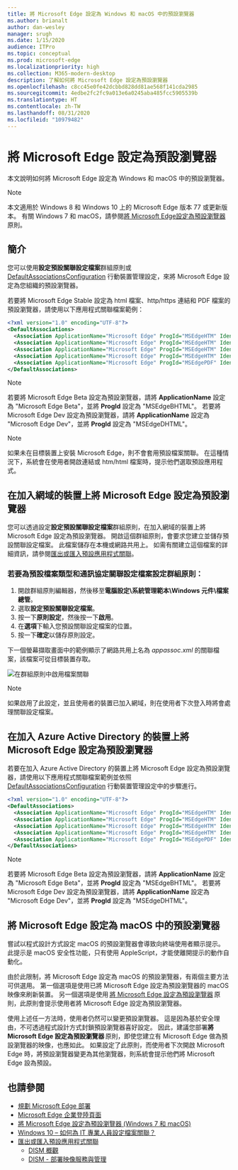 ```yaml
---
title: 將 Microsoft Edge 設定為 Windows 和 macOS 中的預設瀏覽器
ms.author: brianalt
author: dan-wesley
manager: srugh
ms.date: 1/15/2020
audience: ITPro
ms.topic: conceptual
ms.prod: microsoft-edge
ms.localizationpriority: high
ms.collection: M365-modern-desktop
description: 了解如何將 Microsoft Edge 設定為預設瀏覽器
ms.openlocfilehash: c8cc45e0fe42dcbbd828dd81ae568f141cda2985
ms.sourcegitcommit: 4edbe2fc2fc9a013e6a0245aba485fcc5905539b
ms.translationtype: HT
ms.contentlocale: zh-TW
ms.lasthandoff: 08/31/2020
ms.locfileid: "10979482"
---
```

# 將 Microsoft Edge 設定為預設瀏覽器

本文說明如何將 Microsoft Edge 設定為 Windows 和 macOS 中的預設瀏覽器。

> [!NOTE]
> 本文適用於 Windows 8 和 Windows 10 上的 Microsoft Edge 版本 77 或更新版本。 有關 Windows 7 和 macOS，請參閱[將 Microsoft Edge設定為預設瀏覽器](https://docs.microsoft.com/DeployEdge/microsoft-edge-policies#defaultbrowsersettingenabled)原則。

## 簡介

您可以使用**設定預設關聯設定檔案**群組原則或 [DefaultAssociationsConfiguration](https://docs.microsoft.com/windows/client-management/mdm/policy-csp-applicationdefaults#applicationdefaults-defaultassociationsconfiguration) 行動裝置管理設定，來將 Microsoft Edge 設定為您組織的預設瀏覽器。

若要將 Microsoft Edge Stable 設定為 html 檔案、http/https 連結和 PDF 檔案的預設瀏覽器，請使用以下應用程式關聯檔案範例：

```xml
<?xml version="1.0" encoding="UTF-8"?>
<DefaultAssociations> 
  <Association ApplicationName="Microsoft Edge" ProgId="MSEdgeHTM" Identifier=".html"/>
  <Association ApplicationName="Microsoft Edge" ProgId="MSEdgeHTM" Identifier=".htm"/>
  <Association ApplicationName="Microsoft Edge" ProgId="MSEdgeHTM" Identifier="http"/>
  <Association ApplicationName="Microsoft Edge" ProgId="MSEdgeHTM" Identifier="https"/>  
  <Association ApplicationName="Microsoft Edge" ProgId="MSEdgePDF" Identifier=".pdf"/>
</DefaultAssociations>
```

> [!NOTE]
> 若要將 Microsoft Edge Beta 設定為預設瀏覽器，請將 **ApplicationName** 設定為 "Microsoft Edge Beta"，並將 **ProgId** 設定為 "MSEdgeBHTML"。 若要將 Microsoft Edge Dev 設定為預設瀏覽器，請將 **ApplicationName** 設定為 "Microsoft Edge Dev"，並將 **ProgId** 設定為 "MSEdgeDHTML"。


> [!NOTE]
> 如果未在目標裝置上安裝 Microsoft Edge，則不會套用預設檔案關聯。 在這種情況下，系統會在使用者開啟連結或 htm/html 檔案時，提示他們選取預設應用程式。

## 在加入網域的裝置上將 Microsoft Edge 設定為預設瀏覽器

您可以透過設定**設定預設關聯設定檔案**群組原則，在加入網域的裝置上將 Microsoft Edge 設定為預設瀏覽器。 開啟這個群組原則，會要求您建立並儲存預設關聯設定檔案。 此檔案儲存在本機或網路共用上。 如需有關建立這個檔案的詳細資訊，請參閱[匯出或匯入預設應用程式關聯](https://docs.microsoft.com/windows-hardware/manufacture/desktop/export-or-import-default-application-associations)。

### 若要為預設檔案類型和通訊協定關聯設定檔案設定群組原則：

1. 開啟群組原則編輯器，然後移至**電腦設定\系統管理範本\Windows 元件\檔案總管**。
2. 選取**設定預設關聯設定檔案**。
3. 按一下**原則設定**，然後按一下**啟用**。
4. 在**選項**下輸入您預設關聯設定檔案的位置。
5. 按一下**確定**以儲存原則設定。

下一個螢幕擷取畫面中的範例顯示了網路共用上名為 *appassoc.xml* 的關聯檔案，該檔案可從目標裝置存取。

   ![在群組原則中啟用檔案關聯](./media/edge-learnmore-make-edge-default-browser/edge-learnmore-app-associations.png)

   > [!NOTE]
   > 如果啟用了此設定，並且使用者的裝置已加入網域，則在使用者下次登入時將會處理關聯設定檔案。

## 在加入 Azure Active Directory 的裝置上將 Microsoft Edge 設定為預設瀏覽器

若要在加入 Azure Active Directory 的裝置上將 Microsoft Edge 設定為預設瀏覽器，請使用以下應用程式關聯檔案範例並依照 [DefaultAssociationsConfiguration](https://docs.microsoft.com/windows/client-management/mdm/policy-csp-applicationdefaults#applicationdefaults-defaultassociationsconfiguration) 行動裝置管理設定中的步驟進行。

```xml
<?xml version="1.0" encoding="UTF-8"?>
<DefaultAssociations>
  <Association ApplicationName="Microsoft Edge" ProgId="MSEdgeHTM" Identifier=".html"/>
  <Association ApplicationName="Microsoft Edge" ProgId="MSEdgeHTM" Identifier=".htm"/>
  <Association ApplicationName="Microsoft Edge" ProgId="MSEdgeHTM" Identifier="http"/>
  <Association ApplicationName="Microsoft Edge" ProgId="MSEdgeHTM" Identifier="https"/>  
  <Association ApplicationName="Microsoft Edge" ProgId="MSEdgePDF" Identifier=".pdf"/>
</DefaultAssociations>
```

> [!NOTE]
> 若要將 Microsoft Edge Beta 設定為預設瀏覽器，請將 **ApplicationName** 設定為 "Microsoft Edge Beta"，並將 **ProgId** 設定為 "MSEdgeBHTML"。 若要將 Microsoft Edge Dev 設定為預設瀏覽器，請將 **ApplicationName** 設定為 "Microsoft Edge Dev"，並將 **ProgId** 設定為 "MSEdgeDHTML"。

## 將 Microsoft Edge 設定為 macOS 中的預設瀏覽器

嘗試以程式設計方式設定 macOS 的預設瀏覽器會導致向終端使用者顯示提示。 此提示是 macOS 安全性功能，只有使用 AppleScript，才能使離開提示的動作自動化。

由於此限制，將 Microsoft Edge 設定為 macOS 的預設瀏覽器，有兩個主要方法可供選用。 第一個選項是使用已將 Microsoft Edge 設定為預設瀏覽器的 macOS 映像來刷新裝置。 另一個選項是使用 [將 Microsoft Edge 設定為預設瀏覽器](https://docs.microsoft.com/DeployEdge/microsoft-edge-policies#defaultbrowsersettingenabled) 原則，此原則會提示使用者將 Microsoft Edge 設定為預設瀏覽器。

使用上述任一方法時，使用者仍然可以變更預設瀏覽器。 這是因為基於安全理由，不可透過程式設計方式封鎖預設瀏覽器喜好設定。 因此，建議您部署**將 Microsoft Edge 設定為預設瀏覽器** 原則，即使您建立有 Microsoft Edge 做為預設瀏覽器的映像，也應如此。 如果設定了此原則，而使用者下次開啟 Microsoft Edge 時，將預設瀏覽器變更為其他瀏覽器，則系統會提示他們將 Microsoft Edge 設為預設。

## 也請參閱

- [規劃 Microsoft Edge 部署](https://docs.microsoft.com/DeployEdge/deploy-edge-plan-deployment)
- [Microsoft Edge 企業登陸頁面](https://aka.ms/EdgeEnterprise)
- [將 Microsoft Edge 設定為預設瀏覽器 (Windows 7 和 macOS)](https://docs.microsoft.com/DeployEdge/microsoft-edge-policies#defaultbrowsersettingenabled)
- [Windows 10 – 如何為 IT 專業人員設定檔案關聯？](https://docs.microsoft.com/archive/blogs/windowsinternals/windows-10-how-to-configure-file-associations-for-it-pros)
- [匯出或匯入預設應用程式關聯](https://docs.microsoft.com/windows-hardware/manufacture/desktop/export-or-import-default-application-associations)
  - [DISM 概觀](https://docs.microsoft.com/windows-hardware/manufacture/desktop/what-is-dism)
  - [DISM - 部署映像服務與管理](https://docs.microsoft.com/windows-hardware/manufacture/desktop/dism---deployment-image-servicing-and-management-technical-reference-for-windows)

